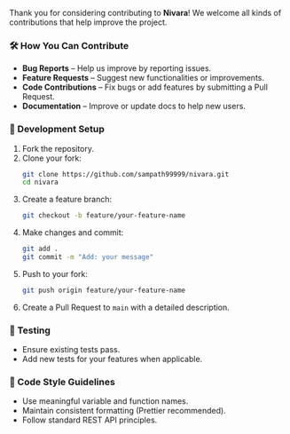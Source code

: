 Thank you for considering contributing to **Nivara**! We welcome all kinds of contributions that help improve the project.

### 🛠 How You Can Contribute

- **Bug Reports** – Help us improve by reporting issues.
- **Feature Requests** – Suggest new functionalities or improvements.
- **Code Contributions** – Fix bugs or add features by submitting a Pull Request.
- **Documentation** – Improve or update docs to help new users.

### 🔧 Development Setup

1. Fork the repository.
2. Clone your fork:
   ```bash
   git clone https://github.com/sampath99999/nivara.git
   cd nivara
   ```
3. Create a feature branch:
   ```bash
   git checkout -b feature/your-feature-name
   ```
4. Make changes and commit:
   ```bash
   git add .
   git commit -m "Add: your message"
   ```
5. Push to your fork:
   ```bash
   git push origin feature/your-feature-name
   ```
6. Create a Pull Request to `main` with a detailed description.

### 🧪 Testing

- Ensure existing tests pass.
- Add new tests for your features when applicable.

### 📁 Code Style Guidelines

- Use meaningful variable and function names.
- Maintain consistent formatting (Prettier recommended).
- Follow standard REST API principles.
